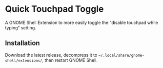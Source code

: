 # Quick Touchpad Toggle
A GNOME Shell Extension to more easily toggle the "disable touchpad while typing" setting.

## Installation
Download the latest release, decompress it to `~/.local/share/gnome-shell/extensions/`, then restart GNOME Shell.
